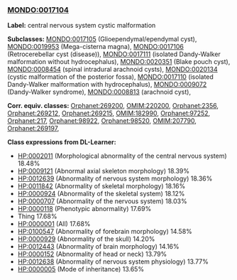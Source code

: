 
### [MONDO:0017104](http://purl.obolibrary.org/obo/MONDO_0017104)
**Label:** central nervous system cystic malformation

**Subclasses:** [MONDO:0017105](http://purl.obolibrary.org/obo/MONDO_0017105) (Glioependymal/ependymal cyst), [MONDO:0019953](http://purl.obolibrary.org/obo/MONDO_0019953) (Mega-cisterna magna), [MONDO:0017106](http://purl.obolibrary.org/obo/MONDO_0017106) (Retrocerebellar cyst (disease)), [MONDO:0017111](http://purl.obolibrary.org/obo/MONDO_0017111) (isolated Dandy-Walker malformation without hydrocephalus), [MONDO:0020351](http://purl.obolibrary.org/obo/MONDO_0020351) (Blake pouch cyst), [MONDO:0008454](http://purl.obolibrary.org/obo/MONDO_0008454) (spinal intradural arachnoid cysts), [MONDO:0020134](http://purl.obolibrary.org/obo/MONDO_0020134) (cystic malformation of the posterior fossa), [MONDO:0017110](http://purl.obolibrary.org/obo/MONDO_0017110) (isolated Dandy-Walker malformation with hydrocephalus), [MONDO:0009072](http://purl.obolibrary.org/obo/MONDO_0009072) (Dandy-Walker syndrome), [MONDO:0008813](http://purl.obolibrary.org/obo/MONDO_0008813) (arachnoid cyst), 

**Corr. equiv. classes:** [Orphanet:269200](http://www.orpha.net/ORDO/Orphanet_269200), [OMIM:220200](http://purl.obolibrary.org/obo/OMIM_220200), [Orphanet:2356](http://www.orpha.net/ORDO/Orphanet_2356), [Orphanet:269212](http://www.orpha.net/ORDO/Orphanet_269212), [Orphanet:269215](http://www.orpha.net/ORDO/Orphanet_269215), [OMIM:182990](http://purl.obolibrary.org/obo/OMIM_182990), [Orphanet:97252](http://www.orpha.net/ORDO/Orphanet_97252), [Orphanet:217](http://www.orpha.net/ORDO/Orphanet_217), [Orphanet:98922](http://www.orpha.net/ORDO/Orphanet_98922), [Orphanet:98520](http://www.orpha.net/ORDO/Orphanet_98520), [OMIM:207790](http://purl.obolibrary.org/obo/OMIM_207790), [Orphanet:269197](http://www.orpha.net/ORDO/Orphanet_269197), 

**Class expressions from DL-Learner:**

- [HP:0002011](http://purl.obolibrary.org/obo/HP_0002011) (Morphological abnormality of the central nervous system) 18.48%
- [HP:0009121](http://purl.obolibrary.org/obo/HP_0009121) (Abnormal axial skeleton morphology) 18.39%
- [HP:0012639](http://purl.obolibrary.org/obo/HP_0012639) (Abnormality of nervous system morphology) 18.36%
- [HP:0011842](http://purl.obolibrary.org/obo/HP_0011842) (Abnormality of skeletal morphology) 18.16%
- [HP:0000924](http://purl.obolibrary.org/obo/HP_0000924) (Abnormality of the skeletal system) 18.12%
- [HP:0000707](http://purl.obolibrary.org/obo/HP_0000707) (Abnormality of the nervous system) 18.03%
- [HP:0000118](http://purl.obolibrary.org/obo/HP_0000118) (Phenotypic abnormality) 17.69%
- Thing 17.68%
- [HP:0000001](http://purl.obolibrary.org/obo/HP_0000001) (All) 17.68%
- [HP:0100547](http://purl.obolibrary.org/obo/HP_0100547) (Abnormality of forebrain morphology) 14.58%
- [HP:0000929](http://purl.obolibrary.org/obo/HP_0000929) (Abnormality of the skull) 14.20%
- [HP:0012443](http://purl.obolibrary.org/obo/HP_0012443) (Abnormality of brain morphology) 14.16%
- [HP:0000152](http://purl.obolibrary.org/obo/HP_0000152) (Abnormality of head or neck) 13.79%
- [HP:0012638](http://purl.obolibrary.org/obo/HP_0012638) (Abnormality of nervous system physiology) 13.77%
- [HP:0000005](http://purl.obolibrary.org/obo/HP_0000005) (Mode of inheritance) 13.65%



